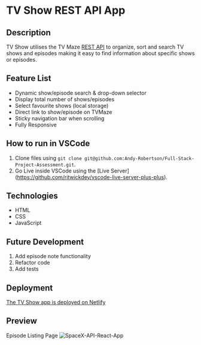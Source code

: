 # TV Show REST API App

## Description

TV Show utilises the TV Maze [REST API](https://www.tvmaze.com) to organize, sort and search TV shows and episodes making it easy to find information about specific shows or episodes.

## Feature List
- Dynamic show/episode search & drop-down selector
- Display total number of shows/episodes
- Select favourite shows (local storage)
- Direct link to show/episode on TVMaze
- Sticky navigation bar when scrolling
- Fully Responsive

## How to run in VSCode

1. Clone files using `git clone git@github.com:Andy-Robertson/Full-Stack-Project-Assessment.git`.
2. Go Live inside VSCode using the [Live Server] (https://github.com/ritwickdey/vscode-live-server-plus-plus).

## Technologies

- HTML
- CSS
- JavaScript

## Future Development

1. Add episode note functionality
2. Refactor code
3. Add tests

## Deployment

[The TV Show app is deployed on Netlify](https://cyf-andy-robertson-tv.netlify.app/)

## Preview

Episode Listing Page
![SpaceX-API-React-App](https://andy-robertson.dev/static/media/tvshow.5958eda5.png)


